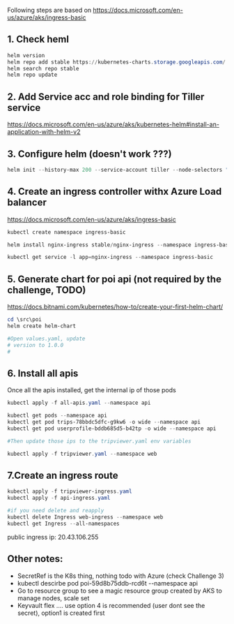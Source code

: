 Following steps are based on https://docs.microsoft.com/en-us/azure/aks/ingress-basic

## 1. Check heml
```powershell
helm version
helm repo add stable https://kubernetes-charts.storage.googleapis.com/
helm search repo stable
helm repo update
```

## 2. Add Service acc and role binding for Tiller service

https://docs.microsoft.com/en-us/azure/aks/kubernetes-helm#install-an-application-with-helm-v2

## 3. Configure helm (doesn't work ???)
```powershell
helm init --history-max 200 --service-account tiller --node-selectors "beta.kubernetes.io/os=linux"
```

## 4. Create an ingress controller withx Azure Load balancer

https://docs.microsoft.com/en-us/azure/aks/ingress-basic

```powershell
kubectl create namespace ingress-basic

helm install nginx-ingress stable/nginx-ingress --namespace ingress-basic --set controller.replicaCount=2 --set controller.nodeSelector."beta\.kubernetes\.io/os"=linux --set defaultBackend.nodeSelector."beta\.kubernetes\.io/os"=linux

kubectl get service -l app=nginx-ingress --namespace ingress-basic
```



## 5. Generate chart for poi api (not required by the challenge, TODO)
https://docs.bitnami.com/kubernetes/how-to/create-your-first-helm-chart/
```powershell
cd \src\poi
helm create helm-chart

#Open values.yaml, update
# version to 1.0.0
# 
```


## 6. Install all apis
Once all the apis installed, get the internal ip of those pods
```powershell
kubectl apply -f all-apis.yaml --namespace api

kubectl get pods --namespace api
kubectl get pod trips-78bbdc5dfc-g9kw6 -o wide --namespace api
kubectl get pod userprofile-bddb685d5-b42tp -o wide --namespace api

#Then update those ips to the tripviewer.yaml env variables

kubectl apply -f tripviewer.yaml --namespace web
```

## 7.Create an ingress route


```powershell
kubectl apply -f tripviewer-ingress.yaml
kubectl apply -f api-ingress.yaml

#if you need delete and reapply
kubectl delete Ingress web-ingress --namespace web
kubectl get Ingress --all-namespaces

```

public ingress ip: 20.43.106.255


## Other notes:

- SecretRef is the K8s thing, nothing todo with Azure (check Challenge 3)
- kubectl descirbe pod poi-59d8b75ddb-rcd6t --namespace api
- Go to resource group to see a magic resource group created by AKS to manage nodes, scale set
- Keyvault flex .... use option 4 is recommended (user dont see the secret), option1 is created first 
